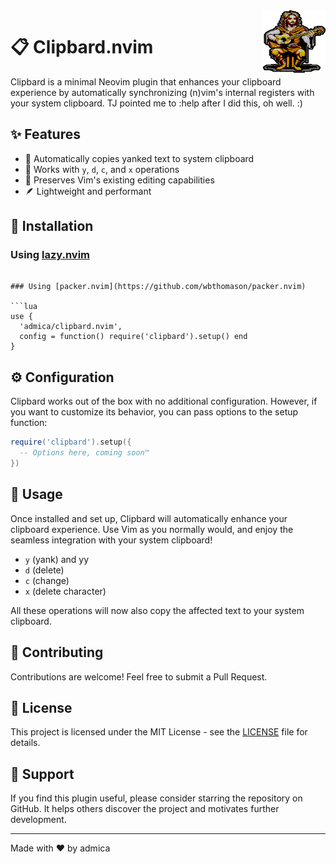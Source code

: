 <img src="./logo.png" alt="Clipbard Logo" width="100" height="100" align="right" />

# 📋 Clipbard.nvim

Clipbard is a minimal Neovim plugin that enhances your clipboard experience by automatically synchronizing (n)vim's internal registers with your system clipboard. TJ pointed me to :help after I did this, oh well. :)

## ✨ Features

- 🔄 Automatically copies yanked text to system clipboard
- 🎯 Works with `y`, `d`, `c`, and `x` operations
- 🚀 Preserves Vim's existing editing capabilities
- 🪶 Lightweight and performant

## 🚀 Installation

### Using [lazy.nvim](https://github.com/folke/lazy.nvim)


```

### Using [packer.nvim](https://github.com/wbthomason/packer.nvim)

```lua
use {
  'admica/clipbard.nvim',
  config = function() require('clipbard').setup() end
}
```

## ⚙️ Configuration

Clipbard works out of the box with no additional configuration. However, if you want to customize its behavior, you can pass options to the setup function:

```lua
require('clipbard').setup({
  -- Options here, coming soon™
})
```

## 📖 Usage

Once installed and set up, Clipbard will automatically enhance your clipboard experience. Use Vim as you normally would, and enjoy the seamless integration with your system clipboard!

- `y` (yank) and yy
- `d` (delete)
- `c` (change)
- `x` (delete character)

All these operations will now also copy the affected text to your system clipboard.

## 🤝 Contributing

Contributions are welcome! Feel free to submit a Pull Request.

## 📄 License

This project is licensed under the MIT License - see the [LICENSE](LICENSE) file for details.

## 💖 Support

If you find this plugin useful, please consider starring the repository on GitHub. It helps others discover the project and motivates further development.

---

Made with ❤️ by admica
